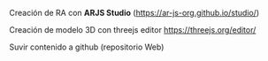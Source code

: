 

Creación de RA con **ARJS Studio** (https://ar-js-org.github.io/studio/) 

Creación de modelo 3D con threejs editor https://threejs.org/editor/ 

Suvir contenido a github (repositorio Web) 

